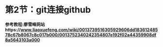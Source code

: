 # 第2节：git连接github

#### 参考教程:廖雪峰网站https://www.liaoxuefeng.com/wiki/0013739516305929606dd18361248578c67b8067c8c017b000/0013752340242354807e192f02a44359908df8a5643103a000







